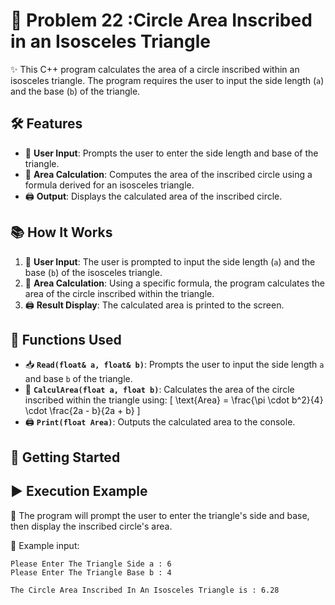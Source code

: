 # 🔺 Problem 22 :Circle Area Inscribed in an Isosceles Triangle 

✨ This C++ program calculates the area of a circle inscribed within an isosceles triangle. The program requires the user to input the side length (`a`) and the base (`b`) of the triangle.

## 🛠️ Features
- 🔢 **User Input**: Prompts the user to enter the side length and base of the triangle.
- 📐 **Area Calculation**: Computes the area of the inscribed circle using a formula derived for an isosceles triangle.
- 🖨️ **Output**: Displays the calculated area of the inscribed circle.

## 📚 How It Works
1. 👤 **User Input**: The user is prompted to input the side length (`a`) and the base (`b`) of the isosceles triangle.
2. 📏 **Area Calculation**: Using a specific formula, the program calculates the area of the circle inscribed within the triangle.
3. 🖨️ **Result Display**: The calculated area is printed to the screen.

## 🔧 Functions Used
- 📥 **`Read(float& a, float& b)`**: Prompts the user to input the side length `a` and base `b` of the triangle.
- 🧮 **`CalculArea(float a, float b)`**: Calculates the area of the circle inscribed within the triangle using:
   \[
   \text{Area} = \frac{\pi \cdot b^2}{4} \cdot \frac{2a - b}{2a + b}
   \]
- 🖨️ **`Print(float Area)`**: Outputs the calculated area to the console.

## 🚀 Getting Started

## ▶️ Execution Example
📅 The program will prompt the user to enter the triangle's side and base, then display the inscribed circle's area.

🎯 Example input:

```plaintext
Please Enter The Triangle Side a : 6
Please Enter The Triangle Base b : 4

The Circle Area Inscribed In An Isosceles Triangle is : 6.28

